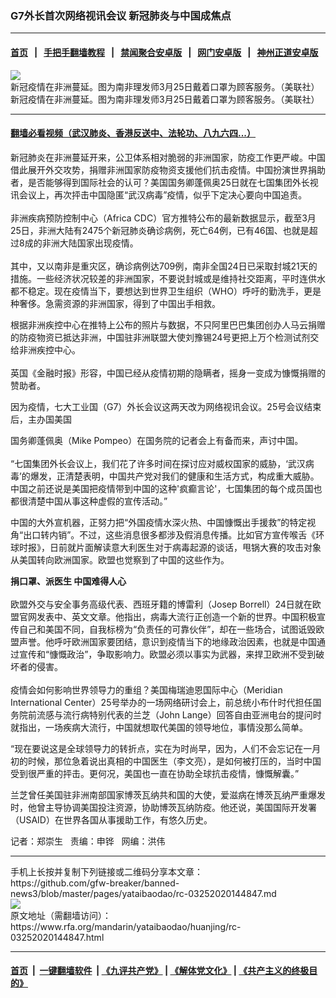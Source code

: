 ### G7外长首次网络视讯会议 新冠肺炎与中国成焦点
------------------------

#### [首页](https://github.com/gfw-breaker/banned-news3/blob/master/README.md) &nbsp;&nbsp;|&nbsp;&nbsp; [手把手翻墙教程](https://github.com/gfw-breaker/guides/wiki) &nbsp;&nbsp;|&nbsp;&nbsp; [禁闻聚合安卓版](https://github.com/gfw-breaker/bn-android) &nbsp;&nbsp;|&nbsp;&nbsp; [网门安卓版](https://github.com/oGate2/oGate) &nbsp;&nbsp;|&nbsp;&nbsp; [神州正道安卓版](https://github.com/SzzdOgate/update) 



<div id="headerimg">
 <img alt="新冠疫情在非洲蔓延。图为南非理发师3月25日戴着口罩为顾客服务。（美联社）" src="https://www.rfa.org/mandarin/yataibaodao/huanjing/rc-03252020144847.html/0325b.jpg/@@images/9ba10ff1-2b56-4c2c-bfb1-265648249526.jpeg" title="新冠疫情在非洲蔓延。图为南非理发师3月25日戴着口罩为顾客服务。（美联社）"/>
 <div id="headerimgcontents">
  <div id="headerimgcaption">
   <span>
    新冠疫情在非洲蔓延。图为南非理发师3月25日戴着口罩为顾客服务。（美联社）
   </span>
   <!-- zoomattribute -->
  </div>
  <!-- headerimgcaption -->
 </div>
 <!-- headerimagecontents -->
</div>

<hr/>


#### [翻墙必看视频（武汉肺炎、香港反送中、法轮功、八九六四...）](https://github.com/gfw-breaker/banned-news3/blob/master/pages/link3.md)

<div id="storytext">
 <div>
  <div class="slot_header">
  </div>
 </div>
 <p>
  新冠肺炎在非洲蔓延开来，公卫体系相对脆弱的非洲国家，防疫工作更严峻。中国借此展开外交攻势，捐赠非洲国家防疫物资支援他们抗击疫情。中国扮演世界捐助者，是否能够得到国际社会的认可？美国国务卿蓬佩奥25日就在七国集团外长视讯会议上，再次抨击中国隐匿“武汉病毒”疫情，似乎下定决心要向中国追责。
  <br/>
  <br/>
  非洲疾病预防控制中心（Africa CDC）官方推特公布的最新数据显示，截至3月25日，非洲大陆有2475个新冠肺炎确诊病例，死亡64例，已有46国、也就是超过8成的非洲大陆国家出现疫情。
  <br/>
  <br/>
  其中，又以南非是重灾区，确诊病例达709例，南非全国24日已采取封城21天的措施。一些经济状况较差的非洲国家，不要说封城或是维持社交距离，平时连供水都不稳定。现在疫情当下，要想达到世界卫生组织（WHO）呼吁的勤洗手，更是种奢侈。急需资源的非洲国家，得到了中国出手相救。
 </p>
 <p>
  根据非洲疾控中心在推特上公布的照片与数据，不只阿里巴巴集团创办人马云捐赠的防疫物资已抵达非洲，中国驻非洲联盟大使刘豫锡24号更把上万个检测试剂交给非洲疾控中心。
  <br/>
  <br/>
  英国《金融时报》形容，中国已经从疫情初期的隐瞒者，摇身一变成为慷慨捐赠的赞助者。
 </p>
 <p>
  因为疫情，七大工业国（G7）外长会议这两天改为网络视讯会议。25号会议结束后，主办国美国
 </p>
 <p>
  国务卿蓬佩奥（Mike Pompeo）在国务院的记者会上有备而来，声讨中国。
  <br/>
  <br/>
  “七国集团外长会议上，我们花了许多时间在探讨应对威权国家的威胁，‘武汉病毒’的爆发，正清楚表明，中国共产党对我们的健康和生活方式，构成重大威胁。中国之前还说是美国把疫情带到中国的这种'疯癫言论'，七国集团的每个成员国也都很清楚中国从事这种虚假的宣传活动。”
 </p>
 <p>
  中国的大外宣机器，正努力把“外国疫情水深火热、中国慷慨出手援救”的特定视角“出口转内销”。不过，这些消息很多都涉及假消息传播。比如官方宣传喉舌《环球时报》，日前就片面解读意大利医生对于病毒起源的谈话，甩锅大赛的攻击对象从美国转向欧洲国家。欧盟也觉察到了中国的这些作为。
 </p>
 <p>
  <b>
   捐口罩、派医生
  </b>
  <b>
  </b>
  <b>
   中国难得人心
  </b>
  <br/>
  <br/>
  欧盟外交与安全事务高级代表、西班牙籍的博雷利（Josep Borrell）24日就在欧盟官网发表中、英文文章。他指出，病毒大流行正创造一个新的世界。中国积极宣传自己和美国不同，自我标榜为“负责任的可靠伙伴”，却在一些场合，试图诋毁欧盟声誉。他呼吁欧洲国家要团结，意识到疫情当下的地缘政治因素，也就是中国通过宣传和“慷慨政治”，争取影响力。欧盟必须以事实为武器，来捍卫欧洲不受到破坏者的侵害。
  <br/>
  <br/>
  疫情会如何影响世界领导力的重组？美国梅瑞迪恩国际中心（Meridian International Center）25号举办的一场网络研讨会上，前总统小布什时代担任国务院前流感与流行病特别代表的兰芝（John Lange）回答自由亚洲电台的提问时就指出，一场疾病大流行，中国就想取代美国的领导地位，事情没那么简单。
 </p>
 <p>
  “现在要说这是全球领导力的转折点，实在为时尚早，因为，人们不会忘记在一月初的时候，那位急着说出真相的中国医生（李文亮），是如何被打压的，当时中国受到很严重的抨击。更何况，美国也一直在协助全球抗击疫情，慷慨解囊。”
 </p>
 <p>
  兰芝曾任美国驻非洲南部国家博茨瓦纳共和国的大使，爱滋病在博茨瓦纳严重爆发时，他曾主导协调美国投注资源，协助博茨瓦纳防疫。他还说，美国国际开发署（USAID）在世界各国从事援助工作，有悠久历史。
 </p>
 <p>
 </p>
 <p>
  记者：郑崇生   责编：申铧   网编：洪伟
 </p>
</div>

<hr/>
手机上长按并复制下列链接或二维码分享本文章：<br/>
https://github.com/gfw-breaker/banned-news3/blob/master/pages/yataibaodao/rc-03252020144847.md <br/>
<a href='https://github.com/gfw-breaker/banned-news3/blob/master/pages/yataibaodao/rc-03252020144847.md'><img src='https://github.com/gfw-breaker/banned-news3/blob/master/pages/yataibaodao/rc-03252020144847.md.png'/></a> <br/>
原文地址（需翻墙访问）：https://www.rfa.org/mandarin/yataibaodao/huanjing/rc-03252020144847.html


------------------------
#### [首页](https://github.com/gfw-breaker/banned-news3/blob/master/README.md) &nbsp;|&nbsp; [一键翻墙软件](https://github.com/gfw-breaker/nogfw/blob/master/README.md) &nbsp;| [《九评共产党》](https://github.com/gfw-breaker/9ping.md/blob/master/README.md#九评之一评共产党是什么) | [《解体党文化》](https://github.com/gfw-breaker/jtdwh.md/blob/master/README.md) | [《共产主义的终极目的》](https://github.com/gfw-breaker/gczydzjmd.md/blob/master/README.md)


<img src='http://gfw-breaker.win/banned-news3/pages/yataibaodao/rc-03252020144847.md' width='0px' height='0px'/>